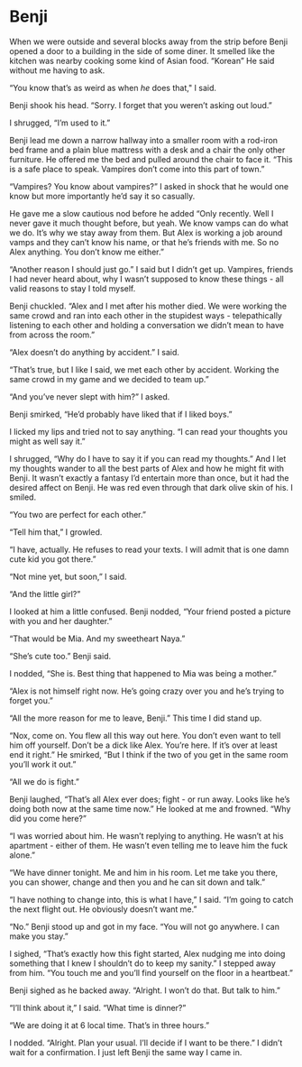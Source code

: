 # Benji

When we were outside and several blocks away from the strip before Benji opened a door to a building in the side of some diner.  It smelled like the kitchen was nearby cooking some kind of Asian food.  “Korean”  He said without me having to ask.

“You know that’s as weird as when _he_ does that," I said.

Benji shook his head.  “Sorry.  I forget that you weren’t asking out loud.”

I shrugged, “I’m used to it.”

Benji lead me down a narrow hallway into a smaller room with a rod-iron bed frame and a plain blue mattress with a desk and a chair the only other furniture.  He offered me the bed and pulled around the chair to face it.  “This is a safe place to speak.  Vampires don’t come into this part of town.”

“Vampires?  You know about vampires?”  I asked in shock that he would one know but more importantly he’d say it so casually.

He gave me a slow cautious nod before he added “Only recently.  Well I never gave it much thought before, but yeah.  We know vamps can do what we do.  It’s why we stay away from them.  But Alex is working a job around vamps and they can’t know his name, or that he’s friends with me.  So no Alex anything.  You don’t know me either.”

“Another reason I should just go.”  I said but I didn’t get up.  Vampires, friends I had never heard about, why I wasn’t supposed to know these things - all valid reasons to stay I told myself.

Benji chuckled.  “Alex and I met after his mother died.  We were working the same crowd and ran into each other in the stupidest ways - telepathically listening to each other and holding a conversation we didn’t mean to have from across the room.”

“Alex doesn’t do anything by accident.”  I said.

“That’s true, but I like I said, we met each other by accident.  Working the same crowd in my game and we decided to team up.”

“And you’ve never slept with him?” I asked.

Benji smirked, “He’d probably have liked that if I liked boys.”

I licked my lips and tried not to say anything.  “I can read your thoughts you might as well say it.”

I shrugged, “Why do I have to say it if you can read my thoughts.”  And I let my thoughts wander to all the best parts of Alex and how he might fit with Benji.  It wasn’t exactly a fantasy I’d entertain more than once, but it had the desired affect on Benji.  He was red even through that dark olive skin of his.  I smiled.

“You two are perfect for each other.”

“Tell him that,” I growled.

“I have, actually.  He refuses to read your texts.  I will admit that is one damn cute kid you got there.”

“Not mine yet, but soon,” I said.

“And the little girl?”

I looked at him a little confused.  Benji nodded, “Your friend posted a picture with you and her daughter.”

“That would be Mia.  And my sweetheart Naya.”

“She’s cute too.”  Benji said.

I nodded, “She is.  Best thing that happened to Mia was being a mother.”

“Alex is not himself right now.  He’s going crazy over you and he’s trying to forget you.”

“All the more reason for me to leave, Benji.”  This time I did stand up.

“Nox, come on.  You flew all this way out here.  You don’t even want to tell him off yourself.  Don’t be a dick like Alex.  You’re here.  If it’s over at least end it right.”  He smirked, “But I think if the two of you get in the same room you’ll work it out.”

“All we do is fight.”

Benji laughed, “That’s all Alex ever does; fight - or run away.  Looks like he’s doing both now at the same time now.”  He looked at me and frowned.  “Why did you come here?”

“I was worried about him.  He wasn’t replying to anything.  He wasn’t at his apartment - either of them.  He wasn’t even telling me to leave him the fuck alone.”

“We have dinner tonight.  Me and him in his room.  Let me take you there, you can shower, change and then you and he can sit down and talk.”

“I have nothing to change into, this is what I have,” I said.  “I’m going to catch the next flight out.  He obviously doesn’t want me.”

“No.”  Benji stood up and got in my face.  “You will not go anywhere.  I can make you stay.”

I sighed, “That’s exactly how this fight started, Alex nudging me into doing something that I knew I shouldn’t do to keep my sanity.”  I stepped away from him.  “You touch me and you’ll find yourself on the floor in a heartbeat.”

Benji sighed as he backed away.  “Alright.  I won’t do that.  But talk to him.”

“I’ll think about it,” I said. “What time is dinner?”

“We are doing it at 6 local time.  That’s in three hours.”

I nodded. “Alright.  Plan your usual.  I’ll decide if I want to be there.”  I didn’t wait for a confirmation.  I just left Benji the same way I came in.